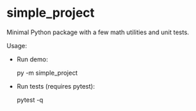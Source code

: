 # simple_project

Minimal Python package with a few math utilities and unit tests.

Usage:

- Run demo:

  py -m simple_project

- Run tests (requires pytest):

  pytest -q
